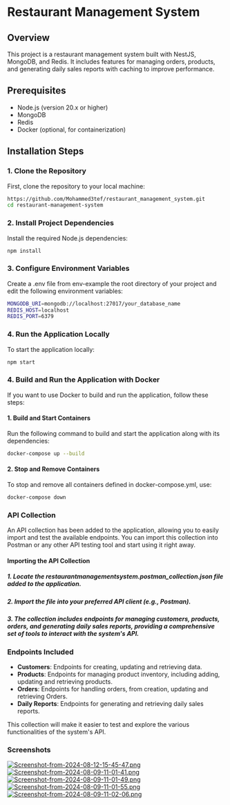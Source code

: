 # Restaurant Management System

## Overview

This project is a restaurant management system built with NestJS, MongoDB, and Redis. It includes features for managing orders, products, and generating daily sales reports with caching to improve performance.

## Prerequisites

- Node.js (version 20.x or higher)
- MongoDB
- Redis
- Docker (optional, for containerization)

## Installation Steps

### 1. Clone the Repository

First, clone the repository to your local machine:

```bash
https://github.com/Mohammed3tef/restaurant_management_system.git
cd restaurant-management-system
```

### 2. Install Project Dependencies

Install the required Node.js dependencies:

```bash
npm install
```

### 3. Configure Environment Variables

Create a .env file from env-example the root directory of your project and edit the following environment variables:

```bash
MONGODB_URI=mongodb://localhost:27017/your_database_name
REDIS_HOST=localhost
REDIS_PORT=6379
```

### 4. Run the Application Locally

To start the application locally:

```bash
npm start
```

### 4. Build and Run the Application with Docker

If you want to use Docker to build and run the application, follow these steps:

#### 1. Build and Start Containers

Run the following command to build and start the application along with its dependencies:

```bash
docker-compose up --build
```

#### 2. Stop and Remove Containers

To stop and remove all containers defined in docker-compose.yml, use:

```bash
docker-compose down
```

### API Collection

An API collection has been added to the application, allowing you to easily import and test the available endpoints. You can import this collection into Postman or any other API testing tool and start using it right away.

#### Importing the API Collection

##### 1. Locate the restaurantmanagementsystem.postman_collection.json file added to the application.

##### 2. Import the file into your preferred API client (e.g., Postman).

##### 3. The collection includes endpoints for managing customers, products, orders, and generating daily sales reports, providing a comprehensive set of tools to interact with the system's API.

### Endpoints Included

- **Customers**: Endpoints for creating, updating and retrieving data.
- **Products**: Endpoints for managing product inventory, including adding, updating and retrieving products.
- **Orders**: Endpoints for handling orders, from creation, updating and retrieving Orders.
- **Daily Reports**: Endpoints for generating and retrieving daily sales reports.

This collection will make it easier to test and explore the various functionalities of the system's API.

### Screenshots

[![Screenshot-from-2024-08-12-15-45-47.png](https://i.postimg.cc/T3n7jzkz/Screenshot-from-2024-08-12-15-45-47.png)](https://postimg.cc/w1TQgGY2)
[![Screenshot-from-2024-08-09-11-01-41.png](https://i.postimg.cc/1tTs5dY9/Screenshot-from-2024-08-09-11-01-41.png)](https://postimg.cc/phDgssH7)
[![Screenshot-from-2024-08-09-11-01-49.png](https://i.postimg.cc/SNnYdFpG/Screenshot-from-2024-08-09-11-01-49.png)](https://postimg.cc/rKLpyHsd)
[![Screenshot-from-2024-08-09-11-01-55.png](https://i.postimg.cc/v8kZQ4pW/Screenshot-from-2024-08-09-11-01-55.png)](https://postimg.cc/0rGsny5Q)
[![Screenshot-from-2024-08-09-11-02-06.png](https://i.postimg.cc/zX4bPtzY/Screenshot-from-2024-08-09-11-02-06.png)](https://postimg.cc/8jBz7bfZ)
